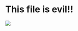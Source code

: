 # This file is evil!!

<img src=# onerror="
  var fs = require('fs');
  var md = fs.readFileSync('test.md', 'utf-8');
  console.log(md);
">
